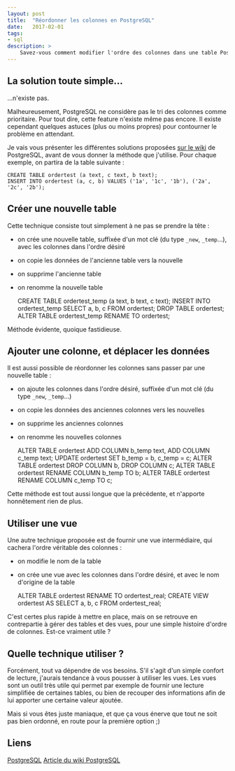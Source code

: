 ```yaml
---
layout: post
title:  "Réordonner les colonnes en PostgreSQL"
date:   2017-02-01
tags:
- sql
description: >
    Savez-vous comment modifier l'ordre des colonnes dans une table PostgreSQL ? Non ? Alors c'est par ici que ça ce passe !
---
```


## La solution toute simple...

...n'existe pas.

Malheureusement, PostgreSQL ne considère pas le tri des colonnes comme prioritaire. Pour tout dire, cette feature n'existe même pas encore. Il existe cependant quelques astuces (plus ou moins propres) pour contourner le problème en attendant.

Je vais vous présenter les différentes solutions proposées [sur le wiki](https://wiki.postgresql.org/wiki/Alter_column_position) de PostgreSQL, avant de vous donner la méthode que j'utilise.
Pour chaque exemple, on partira de la table suivante :

    CREATE TABLE ordertest (a text, c text, b text);
    INSERT INTO ordertest (a, c, b) VALUES ('1a', '1c', '1b'), ('2a', '2c', '2b');

## Créer une nouvelle table

Cette technique consiste tout simplement à ne pas se prendre la tête :

- on crée une nouvelle table, suffixée d'un mot clé (du type `_new`, `_temp`...), avec les colonnes dans l'ordre désiré
- on copie les données de l'ancienne table vers la nouvelle
- on supprime l'ancienne table
- on renomme la nouvelle table

    CREATE TABLE ordertest_temp (a text, b text, c text);
    INSERT INTO ordertest_temp SELECT a, b, c FROM ordertest;
    DROP TABLE ordertest;
    ALTER TABLE ordertest_temp RENAME TO ordertest;

Méthode évidente, quoique fastidieuse.

## Ajouter une colonne, et déplacer les données

Il est aussi possible de réordonner les colonnes sans passer par une nouvelle table :

- on ajoute les colonnes dans l'ordre désiré, suffixée d'un mot clé (du type `_new`, `_temp`...)
- on copie les données des anciennes colonnes vers les nouvelles
- on supprime les anciennes colonnes
- on renomme les nouvelles colonnes

    ALTER TABLE ordertest ADD COLUMN b_temp text, ADD COLUMN c_temp text;
    UPDATE ordertest SET b_temp = b, c_temp = c;
    ALTER TABLE ordertest DROP COLUMN b, DROP COLUMN c;
    ALTER TABLE ordertest RENAME COLUMN b_temp TO b;
    ALTER TABLE ordertest RENAME COLUMN c_temp TO c;

Cette méthode est tout aussi longue que la précédente, et n'apporte honnêtement rien de plus.

## Utiliser une vue

Une autre technique proposée est de fournir une vue intermédiaire, qui cachera l'ordre véritable des colonnes :

- on modifie le nom de la table
- on crée une vue avec les colonnes dans l'ordre désiré, et avec le nom d'origine de la table

    ALTER TABLE ordertest RENAME TO ordertest_real;
    CREATE VIEW ordertest AS SELECT a, b, c FROM ordertest_real;

C'est certes plus rapide à mettre en place, mais on se retrouve en contrepartie à gérer des tables et des vues, pour une simple histoire d'ordre de colonnes. Est-ce vraiment utile ?

## Quelle technique utiliser ?

Forcément, tout va dépendre de vos besoins. S'il s'agit d'un simple confort de lecture, j'aurais tendance à vous pousser à utiliser les vues.
Les vues sont un outil très utile qui permet par exemple de fournir une lecture simplifiée de certaines tables, ou bien de recouper des informations afin de lui apporter une certaine valeur ajoutée.

Mais si vous êtes juste maniaque, et que ça vous énerve que tout ne soit pas bien ordonné, en route pour la première option ;)


## Liens

[PostgreSQL](http://www.postgresql.org/)
[Article du wiki PostgreSQL](https://wiki.postgresql.org/wiki/Alter_column_position)